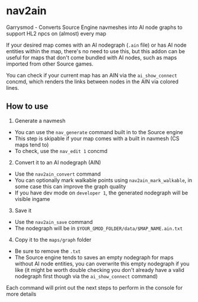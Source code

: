 # nav2ain
Garrysmod - Converts Source Engine navmeshes into AI node graphs to support HL2 npcs on (almost) every map

If your desired map comes with an AI nodegraph (`.ain` file) or has AI node entities within the map, there's no need to use this, but this addon can be useful
for maps that don't come bundled with AI nodes, such as maps imported from other Source games.

You can check if your current map has an AIN via the `ai_show_connect` concmd, which renders the links between nodes in the AIN via colored lines.

## How to use
1. Generate a navmesh
  * You can use the `nav_generate` command built in to the Source engine
  * This step is skipable if your map comes with a built in navmesh (CS maps tend to)
  * To check, use the `nav_edit 1` concmd
2. Convert it to an AI nodegraph (AIN)
  * Use the `nav2ain_convert` command
  * You can optionally mark walkable points using `nav2ain_mark_walkable`, in some case this can improve the graph quality
  * If you have dev mode on `developer 1`, the generated nodegraph will be visible ingame
3. Save it
  * Use the `nav2ain_save` command
  * The nodegraph will be in `$YOUR_GMOD_FOLDER/data/$MAP_NAME.ain.txt`
4. Copy it to the `maps/graph` folder
  * Be sure to remove the `.txt`
  * The Source engine tends to saves an empty nodegraph for maps without AI node entities, you can overwrite this empty nodegraph if you like
    (it might be worth double checking you don't already have a valid nodegraph first though via the `ai_show_connect` command)
 
Each command will print out the next steps to perform in the console for more details

